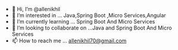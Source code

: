 - 👋 Hi, I’m @allenikhil
- 👀 I’m interested in ... Java,Spring Boot ,Micro Services,Angular
- 🌱 I’m currently learning ... Spring Boot And Micro Services
- 💞️ I’m looking to collaborate on ...Java and Spring Boot And Micro Services
- 📫 How to reach me ... allenikhil70@gmail.com

<!---
allenikhil/allenikhil is a ✨ special ✨ repository because its `README.md` (this file) appears on your GitHub profile.
You can click the Preview link to take a look at your changes.
--->
